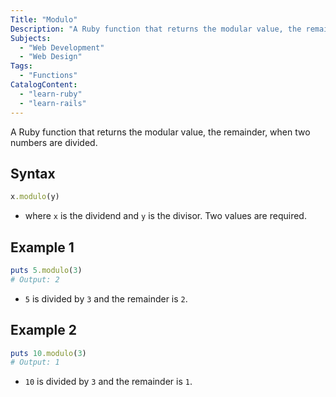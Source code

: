 ```yaml
---
Title: "Modulo"
Description: "A Ruby function that returns the modular value, the remainder, when two numbers are divided. ruby x.modulo(y)  - where x is the dividend and y is the divisor. Two values are required. ruby puts 5.modulo(3)"
Subjects:
  - "Web Development"
  - "Web Design"
Tags:
  - "Functions"
CatalogContent:
  - "learn-ruby"
  - "learn-rails"
---
```


A Ruby function that returns the modular value, the remainder, when two numbers are divided.

## Syntax

```ruby
x.modulo(y)
```

- where `x` is the dividend and `y` is the divisor. Two values are required.

## Example 1

```ruby
puts 5.modulo(3)
# Output: 2
```

- `5` is divided by `3` and the remainder is `2`.

## Example 2

```ruby
puts 10.modulo(3)
# Output: 1
```

- `10` is divided by `3` and the remainder is `1`.
